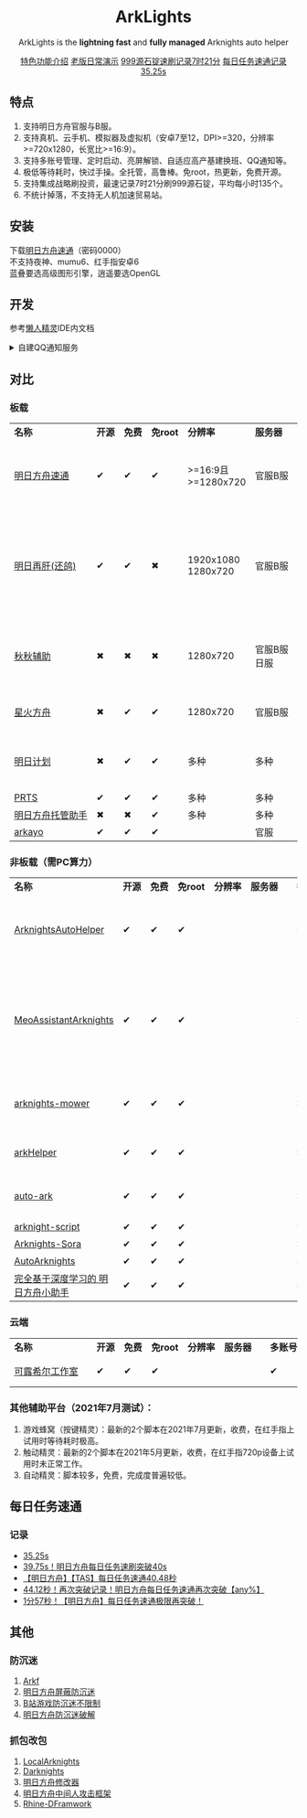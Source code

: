 <h1 align="center"> ArkLights</h1>

<p align="center">
ArkLights is the <b> lightning fast</b> and <b> fully managed</b> Arknights auto helper</a>
</p>

<!-- <p align="center">明日方舟速通：明日方舟最速全托管脚本</a> </p> -->
<p align="center" >
<a href=https://www.bilibili.com/read/cv16183975>特色功能介绍</a>
<a href=https://www.bilibili.com/video/BV1LM4y1F7kA>老版日常演示</a>
<a href=https://www.bilibili.com/video/BV11T4y1S7cj>999源石锭速刷记录7时21分</a>
<a href=https://www.bilibili.com/video/BV1eQ4y1C7Ch>每日任务速通记录35.25s</a>
</p>
<!-- 本项目使用GPL协议，请遵循[修改开源](https://www.gnu.org/licenses/gpl-faq.zh-cn.html#GPLRequireSourcePostedPublic)与[商用开源](https://www.gnu.org/licenses/gpl-faq.zh-cn.html#GPLCommercially)要求。 -->

## 特点

1. 支持明日方舟官服与B服。
1. 支持真机、云手机、模拟器及虚拟机（安卓7至12，DPI>=320，分辨率>=720x1280，长宽比>=16:9）。
1. 支持多账号管理、定时启动、亮屏解锁、自适应高产基建换班、QQ通知等。
1. 极低等待耗时，快过手操。全托管，高鲁棒。免root，热更新，免费开源。
1. 支持集成战略刷投资，最速记录7时21分刷999源石锭，平均每小时135个。
1. 不统计掉落，不支持无人机加速贸易站。

## 安装

下载[明日方舟速通](https://wwa.lanzoui.com/b010qimmf)（密码0000）  
不支持夜神、mumu6、红手指安卓6  
蓝叠要选高级图形引擎，逍遥要选OpenGL

## 开发

参考[懒人精灵](http://bbs.lrappsoft.com:8002/forum.php?mod=forumdisplay&fid=2)IDE内文档

<details>
<summary>自建QQ通知服务</summary>

  
脚本已内置多号分流通知服务，具体看必读。想提高稳定性与安全性可自建。

在一个有公网IP的服务器，用npm安装[qqimagedeliver](https://github.com/tkkcc/qqimagedeliver)
```
npm i -g qqimagedeliver
```
用闲置QQ号登录
```
qqimagedeliver --username=12345 # 先扫码登录
qqimagedeliver --username=12345 --password=abcde --maxtry=2 # 再密码登录
```

将服务器IP与端口(默认49875)填入脚本高级设置中
```
http://82.156.198.12:49875
```
</details>

## 对比

### 板载

<table>
   <tr>
      <td nowrap><b>名称&#12288;&#12288;&#12288;&#12288;&#12288;&#12288;<b></td>
      <td nowrap><b>开源<b></td>
      <td nowrap><b>免费<b></td>
      <td nowrap><b>免root<b></td>
      <td nowrap><b>分辨率<b></td>
      <td nowrap><b>服务器&#12288;<b></td>
      <td nowrap><b>多账号<b></td>
      <td nowrap><b>指定作战<b></td>
      <td nowrap><b>基建换班<b></td>
      <td nowrap><b>备注&#12288;&#12288;&#12288;&#12288;&#12288;&#12288;<b></td>
   </tr>
   <tr>
      <td><a href="https://github.com/tkkcc/arknights">明日方舟速通</a></td>
      <td>&#10004;</td>
      <td>&#10004;</td>
      <td>&#10004;</td>
      <td>>=16:9且 >=1280x720</td>
      <td>官服B服</td>
      <td>&#10004;</td>
      <td>&#10004;</td>
      <td>&#10004;</td>
      <td>完成度高，懒人精灵实现，速度远超其他脚本，自适应换班，群号1009619697</td>
   </tr>
   <tr>
   <td><a href="https://github.com/Lancarus/Liver-Arknights-Tomorrow">明日再肝(还鸽)</a></td>
      <td>&#10004;</td>
      <td>&#10004;</td>
      <td>&#10006;</td>
      <td>1920x1080 1280x720</td>
      <td>官服B服</td>
      <td>&#10004;</td>
      <td>&#10004;</td>
      <td>&#10004;</td>
      <td>完成度高，按键精灵实现，支持迷迭香等跨站换班体系，自动推图/抄作业，自动打肉鸽，群号684479866、909610797</td>
   </tr>
   <tr>
   <td><a href="https://www.aistool.com/">秋秋辅助</a></td>
      <td>&#10006;</td>
      <td>&#10006;</td>
      <td>&#10006;</td>
      <td>1280x720</td>
      <td>官服B服日服</td>
      <td>&#10004;</td>
      <td>&#10004;</td>
      <td>&#10004;</td>
      <td>原月明辅助，完成度高，细节设置多，懒人精灵实现，群号912397682</td>
   </tr>
   <tr>
   <td><a href="https://www.bilibili.com/video/BV1ML411x7gz">星火方舟</a></td>
      <td>&#10006;</td>
      <td>&#10004;</td>
      <td>&#10004;</td>
      <td>1280x720</td>
      <td>官服B服</td>
      <td>&#10004;</td>
      <td>&#10004;</td>
      <td>&#10004;</td>
      <td>完成度高，autojs实现，群号940133257</td>
   </tr>
   <tr>
   <td><a href="https://space.bilibili.com/271091178/video">明日计划</a></td>
      <td>&#10006;</td>
      <td>&#10004;</td>
      <td>&#10004;</td>
      <td>多种</td>
      <td>多种</td>
      <td>&#10006;</td>
      <td>&#10006;</td>
      <td>&#10004;</td>
      <td>用户量大，兼容性高，autojs实现，群号1087079756</td>
   </tr>
   <tr>
   <td><a href="https://github.com/AgainstEntropy/PRTS">PRTS</a></td>
      <td>&#10004;</td>
      <td>&#10004;</td>
      <td>&#10004;</td>
      <td>多种</td>
      <td>多种</td>
      <td>&#10006;</td>
      <td>&#10006;</td>
      <td>&#10006;</td>
      <td>autojs实现</td>
   </tr>
   <tr>
   <td><a href="https://www.bilibili.com/video/BV1kA41147HA">明日方舟托管助手</a></td>
      <td>&#10006;</td>
      <td>&#10006;</td>
      <td>&#10004;</td>
      <td>多种</td>
      <td>多种</td>
      <td>&#10006;</td>
      <td>&#10006;</td>
      <td>&#10004;</td>
      <td>触动精灵实现</td>
   </tr>
   <tr>
   <td><a href="https://github.com/mslxl/arkayo">arkayo</a></td>
      <td>&#10004;</td>
      <td>&#10004;</td>
      <td>&#10004;</td>
      <td></td>
      <td>官服</td>
      <td>&#10006;</td>
      <td>&#10004;</td>
      <td>&#10006;</td>
      <td>autojs实现</td>
   </tr>
</table>

### 非板载（需PC算力）

<table>
   <tr>
      <td nowrap ><b>名称&#12288;&#12288;&#12288;&#12288;&#12288;&#12288;<b></td>
      <td nowrap ><b>开源<b></td>
      <td nowrap ><b>免费<b></td>
      <td nowrap ><b>免root<b></td>
      <td nowrap ><b>分辨率<b></td>
      <td nowrap ><b>服务器&#12288;<b></td>
      <td nowrap ><b>多账号<b></td>
      <td nowrap ><b>指定作战<b></td>
      <td nowrap ><b>基建换班<b></td>
      <td nowrap colspan=2><b>备注&#12288;&#12288;&#12288;&#12288;&#12288;&#12288;<b></td>
   </tr>
   <tr>
   <td><a href="https://github.com/ninthDevilHAUNSTER/ArknightsAutoHelper">ArknightsAutoHelper</a></td>
      <td>&#10004;</td>
      <td>&#10004;</td>
      <td>&#10004;</td>
      <td></td>
      <td></td>
      <td>&#10006;</td>
      <td>&#10004;</td>
      <td>&#10006;</td>
      <td>python实现，战利品统计，自动找最少材料或按材料需求刷，群号757689154</td>
   </tr>
   <tr>
   <td><a href="https://github.com/MistEO/MeoAssistantArknights">MeoAssistantArknights</a></td>
      <td>&#10004;</td>
      <td>&#10004;</td>
      <td>&#10004;</td>
      <td></td>
      <td></td>
      <td>&#10006;</td>
      <td>&#10004;</td>
      <td>&#10004;</td>
      <td>C++实现，完成度高，战利品统计，自适应换班，自动推图/抄作业，自动打肉鸽，群号684479866、672372860</td>
   </tr>
   <tr>
   <td><a href="https://github.com/Konano/arknights-mower">arknights-mower</a></td>
      <td>&#10004;</td>
      <td>&#10004;</td>
      <td>&#10004;</td>
      <td></td>
      <td></td>
      <td>&#10006;</td>
      <td>&#10004;</td>
      <td>&#10004;</td>
      <td>python实现，自定义换班，命令行交互，群号239200680</td>
   </tr>
   <tr>
   <td><a href="https://github.com/MangetsuC/arkHelper">arkHelper</a></td>
      <td>&#10004;</td>
      <td>&#10004;</td>
      <td>&#10004;</td>
      <td></td>
      <td></td>
      <td>&#10006;</td>
      <td>&#10004;</td>
      <td>&#10004;</td>
      <td>python实现，自定义换班，群号648836471</td>
   </tr>
   <tr>
   <td><a href="https://github.com/FlandiaYingman/auto-ark">auto-ark</a></td>
      <td>&#10004;</td>
      <td>&#10004;</td>
      <td>&#10004;</td>
      <td></td>
      <td></td>
      <td>&#10006;</td>
      <td>&#10004;</td>
      <td>&#10004;</td>
      <td>java实现，游戏大更新时自动下载安装</td>
   </tr>
   <tr>
   <td><a href="https://github.com/zqh531500317/arknight-script">arknight-script</a></td>
      <td>&#10004;</td>
      <td>&#10004;</td>
      <td>&#10004;</td>
      <td></td>
      <td></td>
      <td>&#10006;</td>
      <td>&#10006;</td>
      <td>&#10004;</td>
      <td>python实现</td>
   </tr>
   <tr>
   <td><a href="https://github.com/zsppp/Arknights-Sora">Arknights-Sora</a></td>
      <td>&#10004;</td>
      <td>&#10004;</td>
      <td>&#10004;</td>
      <td></td>
      <td></td>
      <td>&#10006;</td>
      <td>&#10006;</td>
      <td>&#10006;</td>
      <td>python实现</td>
   </tr>
   <tr>
   <td><a href="https://github.com/DargonXuan/AutoArknights">AutoArknights</a></td>
      <td>&#10004;</td>
      <td>&#10004;</td>
      <td>&#10004;</td>
      <td></td>
      <td></td>
      <td>&#10006;</td>
      <td>&#10006;</td>
      <td>&#10006;</td>
      <td>python实现</td>
   </tr>
   <tr>
   <td><a href="https://github.com/leng-yue/ai-arkhelper">完全基于深度学习的 明日方舟小助手</a></td>
      <td>&#10004;</td>
      <td>&#10004;</td>
      <td>&#10004;</td>
      <td></td>
      <td></td>
      <td>&#10006;</td>
      <td>&#10006;</td>
      <td>&#10006;</td>
      <td>开发中</td>
   </tr>
</table>

### 云端

<table>
   <tr>
      <td nowrap ><b>名称&#12288;&#12288;&#12288;&#12288;&#12288;&#12288;<b></td>
      <td nowrap ><b>开源<b></td>
      <td nowrap ><b>免费<b></td>
      <td nowrap ><b>免root<b></td>
      <td nowrap ><b>分辨率<b></td>
      <td nowrap ><b>服务器&#12288;<b></td>
      <td nowrap ><b>多账号<b></td>
      <td nowrap ><b>指定作战<b></td>
      <td nowrap ><b>基建换班<b></td>
      <td nowrap colspan=2><b>备注&#12288;&#12288;&#12288;&#12288;&#12288;&#12288;<b></td>
   </tr>
   <tr>
   <td><a href="https://github.com/closure-studio">可露希尔工作室</a></td>
      <td>&#10004;</td>
      <td>&#10004;</td>
      <td>&#10004;</td>
      <td></td>
      <td></td>
      <td>&#10004;</td>
      <td>&#10004;</td>
      <td>&#10004;</td>
      <td>arknights.host即将上线</td>
   </tr>
</table>

### 其他辅助平台（2021年7月测试）：

1. 游戏蜂窝（按键精灵）：最新的2个脚本在2021年7月更新，收费，在红手指上试用时等待耗时极高。
1. 触动精灵：最新的2个脚本在2021年5月更新，收费，在红手指720p设备上试用时未正常工作。
1. 自动精灵：脚本较多，免费，完成度普遍较低。

## 每日任务速通

### 记录

- [35.25s](https://www.bilibili.com/video/BV1eQ4y1C7Ch)
- [39.75s！明日方舟每日任务速刷突破40s](https://www.bilibili.com/video/BV1Ky4y1572P)
- [【明日方舟】【TAS】每日任务速通40.48秒](https://www.bilibili.com/video/BV1i44y1k7Nx)
- [44.12秒！再次突破记录！明日方舟每日任务速通再次突破【any%】](https://www.bilibili.com/video/BV1zh411i7ea)
- [1分57秒！【明日方舟】每日任务速通极限再突破！](https://www.bilibili.com/video/BV1P341167fe)

## 其他

### 防沉迷

1. [Arkf](https://github.com/jxr2006/Arkf)
1. [明日方舟屏蔽防沉迷](https://github.com/fhyuncai/Arknights-Anti-addiction)
1. [B站游戏防沉迷不限制](https://github.com/FuckAntiAddiction/BiligameAddictionNotLimited)
1. [明日方舟防沉迷破解](https://github.com/tanenrumu/Arknights_Anti-addiction_Cheater)

### 抓包改包

1. [LocalArknights](https://github.com/zhuzhuxd/LocalArknights)
1. [Darknights](https://github.com/Darknights-dev/Darknights-server)
1. [明日方舟修改器](https://github.com/GhostStar/Arknights-Armada)
1. [明日方舟中间人攻击框架](https://github.com/LXG-Shadow/Arknights-Dolos)
1. [Rhine-DFramwork](https://github.com/Rhine-Department-0xf/Rhine-DFramwork)


